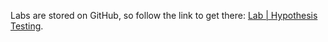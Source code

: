 <br><br>

Labs are stored on GitHub, so follow the link to get there: [Lab | Hypothesis Testing](https://github.com/data-bootcamp-v4/lab-intro-probability.git).
